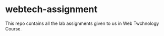 # webtech-assignment
This repo contains all the lab assignments given to us in Web Twchnology Course.
